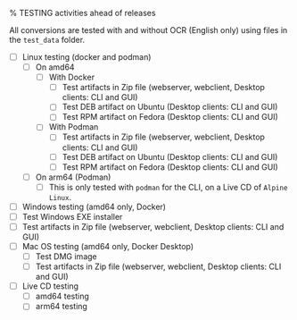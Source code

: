 % TESTING activities ahead of releases

All conversions are tested with and without OCR (English only) using files in the `test_data` folder.

- [ ] Linux testing (docker and podman) 
  - [ ] On amd64
    -   [ ] With Docker
        -   [ ] Test artifacts in Zip file (webserver, webclient, Desktop clients: CLI and GUI)
        -   [ ] Test DEB artifact on Ubuntu (Desktop clients: CLI and GUI)
        -   [ ] Test RPM artifact on Fedora (Desktop clients: CLI and GUI)
    -   [ ] With Podman
        -   [ ] Test artifacts in Zip file (webserver, webclient, Desktop clients: CLI and GUI)
        -   [ ] Test DEB artifact on Ubuntu (Desktop clients: CLI and GUI)
        -   [ ] Test RPM artifact on Fedora (Desktop clients: CLI and GUI)
  - [ ] On arm64 (Podman)
     -   [ ] This is only tested with `podman` for the CLI, on a Live CD of `Alpine Linux`.
- [ ]  Windows testing (amd64 only, Docker)
  -   [ ] Test Windows EXE installer
  -   [ ] Test artifacts in Zip file (webserver, webclient, Desktop clients: CLI and GUI)
- [ ] Mac OS testing (amd64 only, Docker Desktop)
  -   [ ] Test DMG image
  -   [ ] Test artifacts in Zip file (webserver, webclient, Desktop clients: CLI and GUI)
- [ ] Live CD testing
  - [ ] amd64 testing
  - [ ] arm64 testing
